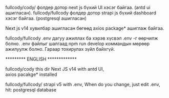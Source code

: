fullcody/cody/ фолдер дотор next js бүхий UI хэсэг байгаа. (antd ui ашигласан).
fullcody/fullcody фолдер дотор strapi js бүхий dashboard хэсэг байгаа. (postgresql ашигласан)

Next js v14 хувилбар ашигласан бөгөөд axios package* ашиглаж байгаа. 

fullcody/fullcody .env дагуу ажиллах ба хэрэв хүсвэл .env -г өөрчилж болно. .env файлыг шалгаад npm run develop коммандын мөрөөр ажилуулж болно. Гараар тохирулах зүйл байхгүй. 


********* ENGLISH *************

fullcody/cody this dir Next JS v14 with antd UI,  
axios pacakge* installed

fullcody/fullcody/   strapi v5 with .env, When do you change, just edit .env, hit: postgresql database
